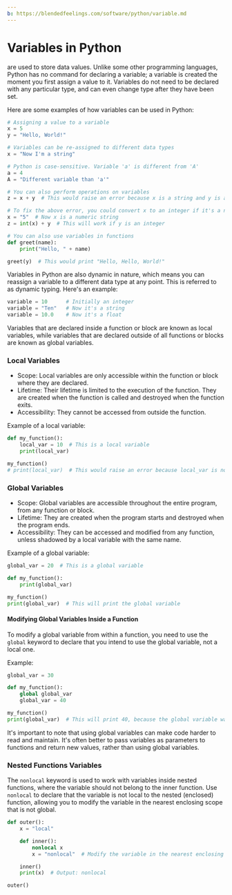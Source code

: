 ```yaml
---
b: https://blendedfeelings.com/software/python/variable.md
---
```


# Variables in Python
are used to store data values. Unlike some other programming languages, Python has no command for declaring a variable; a variable is created the moment you first assign a value to it. Variables do not need to be declared with any particular type, and can even change type after they have been set.

Here are some examples of how variables can be used in Python:

```python
# Assigning a value to a variable
x = 5
y = "Hello, World!"

# Variables can be re-assigned to different data types
x = "Now I'm a string"

# Python is case-sensitive. Variable 'a' is different from 'A'
a = 4
A = "Different variable than 'a'"

# You can also perform operations on variables
z = x + y  # This would raise an error because x is a string and y is an integer

# To fix the above error, you could convert x to an integer if it's a numeric string
x = "5"  # Now x is a numeric string
z = int(x) + y  # This will work if y is an integer

# You can also use variables in functions
def greet(name):
    print("Hello, " + name)

greet(y)  # This would print "Hello, Hello, World!"
```

Variables in Python are also dynamic in nature, which means you can reassign a variable to a different data type at any point. This is referred to as dynamic typing. Here's an example:

```python
variable = 10      # Initially an integer
variable = "Ten"   # Now it's a string
variable = 10.0    # Now it's a float
```

Variables that are declared inside a function or block are known as local variables, while variables that are declared outside of all functions or blocks are known as global variables.

### Local Variables
- Scope: Local variables are only accessible within the function or block where they are declared.
- Lifetime: Their lifetime is limited to the execution of the function. They are created when the function is called and destroyed when the function exits.
- Accessibility: They cannot be accessed from outside the function.

Example of a local variable:
```python
def my_function():
    local_var = 10  # This is a local variable
    print(local_var)

my_function()
# print(local_var)  # This would raise an error because local_var is not accessible outside the function
```

### Global Variables
- Scope: Global variables are accessible throughout the entire program, from any function or block.
- Lifetime: They are created when the program starts and destroyed when the program ends.
- Accessibility: They can be accessed and modified from any function, unless shadowed by a local variable with the same name.

Example of a global variable:
```python
global_var = 20  # This is a global variable

def my_function():
    print(global_var)

my_function()
print(global_var)  # This will print the global variable
```

#### Modifying Global Variables Inside a Function
To modify a global variable from within a function, you need to use the `global` keyword to declare that you intend to use the global variable, not a local one.

Example:
```python
global_var = 30

def my_function():
    global global_var
    global_var = 40

my_function()
print(global_var)  # This will print 40, because the global variable was modified
```

It's important to note that using global variables can make code harder to read and maintain. It's often better to pass variables as parameters to functions and return new values, rather than using global variables.

### Nested Functions Variables

The `nonlocal` keyword is used to work with variables inside nested functions, where the variable should not belong to the inner function. Use `nonlocal` to declare that the variable is not local to the nested (enclosed) function, allowing you to modify the variable in the nearest enclosing scope that is not global.

```python
def outer():
    x = "local"

    def inner():
        nonlocal x
        x = "nonlocal"  # Modify the variable in the nearest enclosing scope

    inner()
    print(x)  # Output: nonlocal

outer()
```